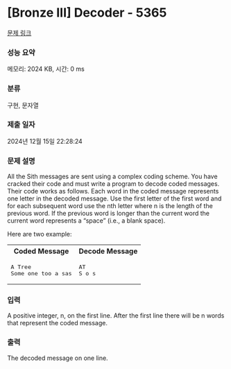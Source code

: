 # [Bronze III] Decoder - 5365 

[문제 링크](https://www.acmicpc.net/problem/5365) 

### 성능 요약

메모리: 2024 KB, 시간: 0 ms

### 분류

구현, 문자열

### 제출 일자

2024년 12월 15일 22:28:24

### 문제 설명

<p>All the Sith messages are sent using a complex coding scheme. You have cracked their code and must write a program to decode coded messages. Their code works as follows. Each word in the coded message represents one letter in the decoded message. Use the first letter of the first word and for each subsequent word use the nth letter where n is the length of the previous word. If the previous word is longer than the current word the current word represents a “space” (i.e., a blank space).</p>

<p>Here are two example:</p>

<table class="table table-bordered">
	<tbody>
		<tr>
			<th>Coded Message</th>
			<th>Decode Message</th>
		</tr>
		<tr>
			<td>
			<pre>A Tree
Some one too a sas
</pre>
			</td>
			<td>
			<pre>AT
S o s
</pre>
			</td>
		</tr>
	</tbody>
</table>

### 입력 

 <p>A positive integer, n, on the first line. After the first line there will be n words that represent the coded message.</p>

### 출력 

 <p>The decoded message on one line.</p>

